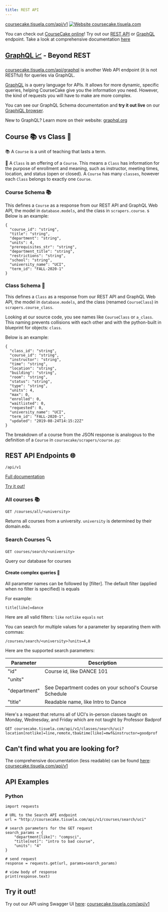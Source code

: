 ```yaml
---
title: REST API
---
```

[coursecake.tisuela.com/api/v1](http://coursecake.tisuela.com/api/v1)
 [![Website coursecake.tisuela.com](https://img.shields.io/website?label=Web%20API&up_color=success&up_message=up&url=https%3A%2F%2Fcoursecake.tisuela.com)](https://coursecake.tisuela.com/)

You can check out [CourseCake online](https://coursecake.tisuela.com)! Try out our [REST API](http://coursecake.tisuela.com/api/v1) or [GraphQL](http://coursecake.tisuela.com/api/graphql) endpoint. Take a look at comprehensive documentation [here](http://coursecake.tisuela.com)


## [GraphQL 📈](http://coursecake.tisuela.com/api/graphql) - Beyond REST
[coursecake.tisuela.com/api/graphql](http://coursecake.tisuela.com/api/graphql) is another Web API endpoint (it is not RESTful) for queries via GraphQL.

[GraphQL](https://graphql.org/) is a query language for APIs. It allows for more dynamic, specific queries, helping CourseCake give you the information you need. However, the kind of requests you will have to make are more complex.

You can see our GraphQL Schema documentation and **try it out live** on our [GraphiQL browser](http://coursecake.tisuela.com/api/graphql).  

New to GraphQL? Learn more on their website: [graphql.org](https://graphql.org/)

## Course 📚 vs Class 📝
📚 A `Course` is a unit of teaching that lasts a term.

📝 A `Class` is an offering of a `Course`. This means a `Class` has information for the purpose of enrollment and meaning, such as  instructor, meeting times, location, and status (open or closed). A `Course` has many `classes`, however each `Class` belongs to exactly one `Course`.


### Course Schema 📚
This defines a `Course` as a response from our REST API and GraphQL Web API, the model in `database.models`, and the class in `scrapers.course`.
s
Below is an example:
```
{
  "course_id": "string",
  "title": "string",
  "department": "string",
  "units": 4,
  "prerequisites_str": "string",
  "department_title": "string",
  "restrictions": "string",
  "school": "string",
  "university_name": "UCI",
  "term_id": "FALL-2020-1"
}

```

### Class Schema 📝
This defines a `Class` as a response from our REST API and GraphQL Web API, the model in `database.models`, and the class (renamed `CourseClass`) in `scrapers.course_class`.

Looking at our source code, you see names like `CourseClass` or `a_class`. This naming prevents collisions with each other and with the python-built in blueprint for objects: `class`.

Below is an example:
```
{
  "class_id": "string",
  "course_id": "string",
  "instructor": "string",
  "time": "string",
  "location": "string",
  "building": "string",
  "room": "string",
  "status": "string",
  "type": "string",
  "units": 4,
  "max": 0,
  "enrolled": 0,
  "waitlisted": 0,
  "requested": 0,
  "university_name": "UCI",
  "term_id": "FALL-2020-1",
  "updated": "2019-08-24T14:15:22Z"
}
```

The breakdown of a course from the JSON response is analogous to the definition of a `Course` in `coursecake/scrapers/course.py`:

## REST API Endpoints 🌐
`/api/v1`

[Full documentation](https://coursecake.tisuela.com)

[Try it out!](https://coursecake.tisuela.com/api/v1)

### All courses 📚
`GET /courses/all/<university>`

Returns all courses from a university.
`university` is determined by their domain.edu.

### Search Courses 🔍
`GET courses/search/<university>`

Query our database for courses


#### Create complex queries 🔬
All parameter names can be followed by [filter].
The default filter (applied when no filter is specified) is equals

For example:
```
title[like]=dance
```

Here are all valid filters:
`like`
`notlike`
`equals`
`not`

You can search for multiple values for a parameter by separating them with commas:
```
/courses/search/<university>?units=4,8
```

Here are the supported search parameters:

Parameter |  Description
--- | ---
"id" | Course id, like DANCE 101
"units" |
"department" | See Department codes on your school's Course Schedule
"title" | Readable name, like Intro to Dance


Here's a request that returns all of UCI's in-person classes taught on Monday, Wednesday, and Friday which are not taught by Professor Badprof
```
GET coursecake.tisuela.com/api/v1/classes/search/uci?location[notlike]=line,remote,tba&time[like]=mwf&instructor=goodprof
```



## Can't find what you are looking for?
The comprehensive documentation (less readable) can be found [here](http://coursecake.tisuela.com/api/v1):
[coursecake.tisuela.com/api/v1](http://coursecake.tisuela.com/api/v1)


## API Examples

### Python
```
import requests

# URL to the Search API endpoint
url = "http://coursecake.tisuela.com/api/v1/courses/search/uci"    

# search parameters for the GET request
search_params = {
    "department[like]": "compsci",
    "title[not]": "intro to bad course",
    "units": "4"
}

# send request
response = requests.get(url, params=search_params)

# view body of response
print(response.text)
```

## Try it out!
Try out our API using Swagger UI [here](http://coursecake.tisuela.com/api/v1):
[coursecake.tisuela.com/api/v1](http://coursecake.tisuela.com/api/v1)

